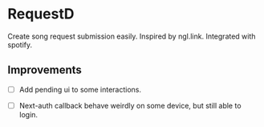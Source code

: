 # RequestD
Create song request submission easily. Inspired by ngl.link. Integrated with spotify.

## Improvements
- [ ] Add pending ui to some interactions.
- [ ] Next-auth callback behave weirdly on some device, but still able to login.  

